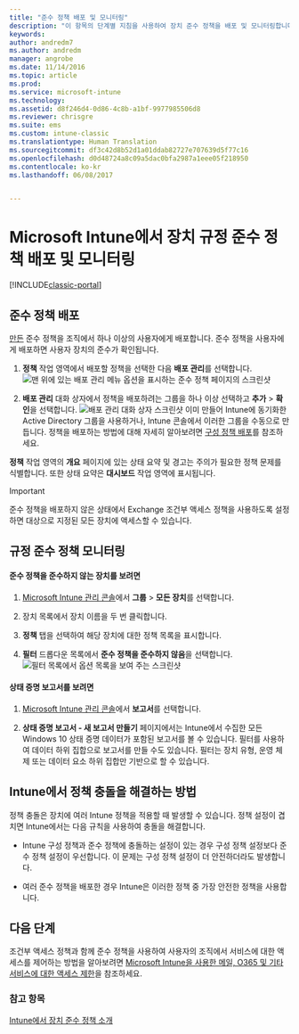 ```yaml
---
title: "준수 정책 배포 및 모니터링"
description: "이 항목의 단계별 지침을 사용하여 장치 준수 정책을 배포 및 모니터링합니다."
keywords: 
author: andredm7
ms.author: andredm
manager: angrobe
ms.date: 11/14/2016
ms.topic: article
ms.prod: 
ms.service: microsoft-intune
ms.technology: 
ms.assetid: d8f246d4-0d86-4c8b-a1bf-9977985506d8
ms.reviewer: chrisgre
ms.suite: ems
ms.custom: intune-classic
ms.translationtype: Human Translation
ms.sourcegitcommit: df3c42d8b52d1a01ddab82727e707639d5f77c16
ms.openlocfilehash: d0d48724a8c09a5dac0bfa2987a1eee05f218950
ms.contentlocale: ko-kr
ms.lasthandoff: 06/08/2017


---
```


# <a name="deploy-and-monitor-a-device-compliance-policy-in-microsoft-intune"></a>Microsoft Intune에서 장치 규정 준수 정책 배포 및 모니터링

[!INCLUDE[classic-portal](../includes/classic-portal.md)]

## <a name="deploy-a-compliance-policy"></a>준수 정책 배포
[만든](create-a-device-compliance-policy-in-microsoft-intune.md) 준수 정책을 조직에서 하나 이상의 사용자에게 배포합니다. 준수 정책을 사용자에게 배포하면 사용자 장치의 준수가 확인됩니다.

1.  **정책** 작업 영역에서 배포할 정책을 선택한 다음 **배포 관리**를 선택합니다.
![맨 위에 있는 배포 관리 메뉴 옵션을 표시하는 준수 정책 페이지의 스크린샷](./media/intune-sa-3c-deploy-compliance-policy2.png)

2.  **배포 관리** 대화 상자에서 정책을 배포하려는 그룹을 하나 이상 선택하고 **추가** > **확인**을 선택합니다.
![배포 관리 대화 상자 스크린샷](./media/intune-sa-3d-deploy-compliance-policy3-Manage.png) 이미 만들어 Intune에 동기화한 Active Directory 그룹을 사용하거나, Intune 콘솔에서 이러한 그룹을 수동으로 만듭니다. 정책을 배포하는 방법에 대해 자세히 알아보려면 [구성 정책 배포](manage-settings-and-features-on-your-devices-with-microsoft-intune-policies.md)를 참조하세요.

**정책** 작업 영역의 **개요** 페이지에 있는 상태 요약 및 경고는 주의가 필요한 정책 문제를 식별합니다. 또한 상태 요약은 **대시보드** 작업 영역에 표시됩니다.

> [!IMPORTANT]
> 준수 정책을 배포하지 않은 상태에서 Exchange 조건부 액세스 정책을 사용하도록 설정하면 대상으로 지정된 모든 장치에 액세스할 수 있습니다.

## <a name="monitor-the-compliance-policy"></a>규정 준수 정책 모니터링

#### <a name="to-view-devices-that-do-not-conform-to-a-compliance-policy"></a>준수 정책을 준수하지 않는 장치를 보려면

1.  [Microsoft Intune 관리 콘솔](https://manage.microsoft.com)에서 **그룹** > **모든 장치**를 선택합니다.

2.  장치 목록에서 장치 이름을 두 번 클릭합니다.

3.  **정책** 탭을 선택하여 해당 장치에 대한 정책 목록을 표시합니다.

4.  **필터** 드롭다운 목록에서 **준수 정책을 준수하지 않음**을 선택합니다.
![필터 목록에서 옵션 목록을 보여 주는 스크린샷](./media/intune-sa-3e-view-device-noncompliance.png)

#### <a name="to-view-the-health-attestation-reports"></a>상태 증명 보고서를 보려면

1.  [Microsoft Intune 관리 콘솔](https://manage.microsoft.com)에서 **보고서**를 선택합니다.

2.  **상태 증명 보고서 - 새 보고서 만들기** 페이지에서는 Intune에서 수집한 모든 Windows 10 상태 증명 데이터가 포함된 보고서를 볼 수 있습니다. 필터를 사용하여 데이터 하위 집합으로 보고서를 만들 수도 있습니다. 필터는 장치 유형, 운영 체제 또는 데이터 요소 하위 집합만 기반으로 할 수 있습니다.

## <a name="how-intune-resolves-policy-conflicts"></a>Intune에서 정책 충돌을 해결하는 방법
정책 충돌은 장치에 여러 Intune 정책을 적용할 때 발생할 수 있습니다. 정책 설정이 겹치면 Intune에서는 다음 규칙을 사용하여 충돌을 해결합니다.

-   Intune 구성 정책과 준수 정책에 충돌하는 설정이 있는 경우 구성 정책 설정보다 준수 정책 설정이 우선합니다. 이 문제는 구성 정책 설정이 더 안전하더라도 발생합니다.

-   여러 준수 정책을 배포한 경우 Intune은 이러한 정책 중 가장 안전한 정책을 사용합니다.

## <a name="next-steps"></a>다음 단계
조건부 액세스 정책과 함께 준수 정책을 사용하여 사용자의 조직에서 서비스에 대한 액세스를 제어하는 방법을 알아보려면 [Microsoft Intune을 사용한 메일, O365 및 기타 서비스에 대한 액세스 제한](restrict-access-to-email-and-o365-services-with-microsoft-intune.md)을 참조하세요.


### <a name="see-also"></a>참고 항목
[Intune에서 장치 준수 정책 소개](introduction-to-device-compliance-policies-in-microsoft-intune.md)

